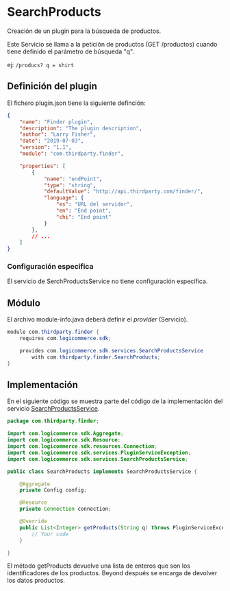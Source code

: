 # SearchProducts

Creación de un plugin para la búsqueda de productos.

Este Servicio se llama a la petición de productos (GET /productos) cuando tiene definido el parámetro de búsqueda "q".

ej: `/producs? q = shirt`

## Definición del plugin

El fichero plugin.json tiene la siguiente definción:

```json
{
    "name": "Finder plugin",
    "description": "The plugin description",
    "author": "Larry Fisher",
    "date": "2019-07-03",
    "version": "1.1",
    "module": "com.thirdparty.finder",

    "properties": [
        {
            "name": "endPoint",
            "type": "string",
            "defaultValue": "http://api.thirdparty.com/finder/",
            "language": {
                "es": "URL del servidor",
                "en": "End point",
                "chi": "End point"
            }
        },
        // ...
    ]
}
```

### Configuración específica

El servicio de SerchProductsService no tiene configuración específica.

## Módulo

El archivo module-info.java deberá definir el *provider* (Servicio).

```java
module com.thirdparty.finder {
    requires com.logicommerce.sdk;

    provides com.logicommerce.sdk.services.SearchProductsService
        with com.thirdparty.finder.SearchProducts;
}
```

## Implementación

En el siguiente código se muestra parte del código de la implementación del servicio [SearchProductsService](../APIReference/Services/SearchProductsService.md).

```java
package com.thirdparty.finder;

import com.logicommerce.sdk.Aggregate;
import com.logicommerce.sdk.Resource;
import com.logicommerce.sdk.resources.Connection;
import com.logicommerce.sdk.services.PluginServiceException;
import com.logicommerce.sdk.services.SearchProductsService;

public class SearchProducts implements SearchProductsService {

    @Aggregate
    private Config config;

    @Resource
    private Connection connection;

    @Override
    public List<Integer> getProducts(String q) throws PluginServiceException {
        // Your code
    }

}
```

El método getProducts devuelve una lista de enteros que son los identificadores de los productos. Beyond después se encarga de devolver los datos productos.
